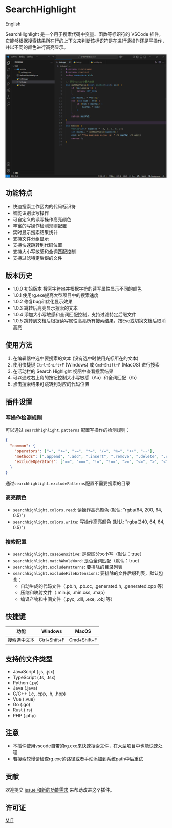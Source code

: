 # SearchHighlight

[English](https://raw.githubusercontent.com/JackyWongX/searchhighlight/blob/master/README_EN.md)

SearchHighlight 是一个用于搜索代码中变量、函数等标识符的 VSCode 插件。它能够根据搜索结果所在行的上下文来判断该标识符是在进行读操作还是写操作，并以不同的颜色进行高亮显示。

![演示](https://raw.githubusercontent.com/JackyWongX/searchhighlight/master/images/show.gif)

## 功能特点

- 快速搜索工作区内的代码标识符
- 智能识别读写操作
- 可自定义的读写操作高亮颜色
- 丰富的写操作检测规则配置
- 实时显示搜索结果统计
- 支持文件分组显示
- 支持快速跳转到代码位置
- 支持大小写敏感和全词匹配控制
- 支持过滤特定后缀的文件

## 版本历史
- 1.0.0 初始版本 搜索字符串并根据字符的读写属性显示不同的颜色
- 1.0.1 使用rg.exe提高大型项目中的搜索速度
- 1.0.2 修复bug和优化显示效果
- 1.0.3 跳转后高亮显示搜索的文本
- 1.0.4 添加大小写敏感和全词匹配控制，支持过滤特定后缀文件
- 1.0.5 跳转到文档后根据读写属性高亮所有搜索结果，按Esc或切换文档后取消高亮

## 使用方法

1. 在编辑器中选中要搜索的文本 (没有选中时使用光标所在的文本)
2. 使用快捷键 `Ctrl+Shift+F` (Windows) 或 `Cmd+Shift+F` (MacOS) 进行搜索
3. 在活动栏的 Search Highlight 视图中查看搜索结果
4. 可以通过右上角的按钮控制大小写敏感（Aa）和全词匹配（\\b）
5. 点击搜索结果可跳转到对应的代码位置

## 插件设置

### 写操作检测规则

可以通过 `searchhighlight.patterns` 配置写操作的检测规则：

```json
{
  "common": {
    "operators": ["=", "+=", "-=", "*=", "/=", "%=", "++", "--"],
    "methods": [".append", ".add", ".insert", ".remove", ".delete", ".clear"],
    "excludeOperators": ["==", "===", "!=", "!==", ">=", "<=", ">", "<"]
  }
}
```

通过`searchhighlight.excludePatterns`配置不需要搜索的目录

### 高亮颜色

- `searchhighlight.colors.read`: 读操作高亮颜色 (默认: "rgba(64, 200, 64, 0.5)")
- `searchhighlight.colors.write`: 写操作高亮颜色 (默认: "rgba(240, 64, 64, 0.5)")

### 搜索配置

- `searchhighlight.caseSensitive`: 是否区分大小写（默认：true）
- `searchhighlight.matchWholeWord`: 是否全词匹配（默认：true）
- `searchhighlight.excludePatterns`: 要排除的目录列表
- `searchhighlight.excludeFileExtensions`: 要排除的文件后缀列表，默认包含：
  - 自动生成的代码文件（.pb.h, .pb.cc, .generated.h, .generated.cpp 等）
  - 压缩和映射文件（.min.js, .min.css, .map）
  - 编译产物和中间文件（.pyc, .dll, .exe, .obj 等）

## 快捷键

| 功能 | Windows | MacOS |
|------|---------|--------|
| 搜索选中文本 | Ctrl+Shift+F | Cmd+Shift+F |

## 支持的文件类型

- JavaScript (.js, .jsx)
- TypeScript (.ts, .tsx)
- Python (.py)
- Java (.java)
- C/C++ (.c, .cpp, .h, .hpp)
- Vue (.vue)
- Go (.go)
- Rust (.rs)
- PHP (.php)

## 注意
- 本插件使用vscode自带的rg.exe来快速搜索文件，在大型项目中也能快速处理
- 若搜索较慢请检查rg.exe的路径或者手动添加到系统path中后重试

## 贡献

欢迎提交 [issue 和新的功能需求](https://github.com/JackyWongX/searchhighlight/issues) 来帮助改进这个插件。

## 许可证

[MIT](LICENSE)
